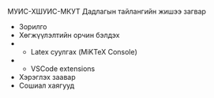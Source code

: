 МУИС-ХШУИС-МКУТ Дадлагын тайлангийн жишээ загвар

- Зорилго
- Хөгжүүлэлтийн орчин бэлдэх
- - Latex суулгах (MiKTeX Console)
- - VSCode extensions
- Хэрэглэх заавар
- Сошиал хаягууд
